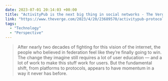 ```yaml
---
date: 2023-07-01 20:14:03 +00:00
title: "ActivityPub is the next big thing in social networks - The Verge"
link: "https://www.theverge.com/2023/4/20/23689570/activitypub-protocol-standard-social-network"
tags:
  - "Technology"
  - "Perspective"
---
```


> After nearly two decades of fighting for this vision of the internet, the people who believed in federation feel like they’re finally going to win. The change they imagine still requires a lot of user education — and a lot of work to make this stuff work for users. But the fundamental shift, from platforms to protocols, appears to have momentum in a way it never has before.
